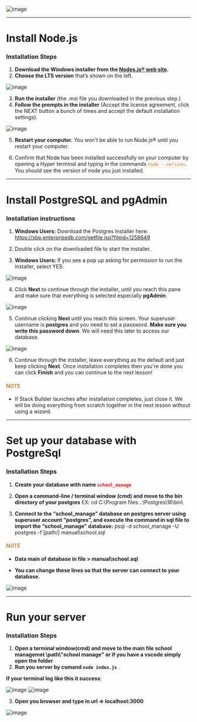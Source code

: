 ﻿
![image](./manual/image/head.png)


<hr>

# Install Node.js
###  Installation Steps

1. **Download the Windows installer from the [Nodes.js® web site](https://nodejs.org/en).**
2. **Choose the LTS version** that’s shown on the left.

![image](./manual/image/node1.png)

3. **Run the installer** (the .msi file you downloaded in the previous step.)
4. **Follow the prompts in the installer** (Accept the license agreement, click the NEXT button a bunch of times and accept the default installation settings).

![image](./manual/image/node2.png)

5. **Restart your computer.** You won’t be able to run Node.js® until you restart your computer. 

6. Confirm that Node has been installed successfully on your computer by opening a Hyper terminal and typing in the commands <span style="display: inline-block;border: 1px solid #ddd;font-family: monospace;color: #c47500;">`node --version`</span>.
You should see the version of node you just installed.

<hr>

# Install PostgreSQL and pgAdmin
### Installation instructions
1. **Windows Users:** Download the Postgres Installer here:
    <https://sbp.enterprisedb.com/getfile.jsp?fileid=1258649>

2. Double click on the downloaded file to start the installer.

3. **Windows Users:** If you see a pop up asking for permission to run the installer, select YES.

![image](./manual/image/postgres1.png)

4. Click **Next** to continue through the installer, until you reach this pane and make sure that everything is selected especially **pgAdmin**.

![image](./manual/image/postgres2.png)

5. Continue clicking **Next** until you reach this screen. Your superuser username is **postgres** and you need to set a password. **Make sure you write this password down**. We will need this later to access our database.

![image](./manual/image/postgres3.png)

6. Continue through the installer, leave everything as the default and just keep clicking **Next**. Once installation completes then you're done you can click **Finish** and you can continue to the next lesson!

#### <div style="color:rgb(193, 138, 57);">NOTE</div>
- If Stack Builder launches after installation completes, just close it. We will be doing everything from scratch together in the next lesson without using a wizard.

<hr>

# Set up your database with PostgreSql
###  Installation Steps

1. **Create your database with name <strong style="color:red">`school_manage`</strong>**
   
2. **Open a command-line / terminal window (cmd) and move to the bin directory of your postgres** EX: cd C:\Program files\...\Postgres\16\bin\

3. **Connect to the “school_manage” database on postgres server using superuser account “postgres”, and execute the command in sql file to import the “school_manage” database:** psql -d school_manage -U postgres -f [path/] manual\school.sql

#### <div style="color:rgb(193, 138, 57);">NOTE</div>
- **Data main of database in file > manual\school.sql**

- **You can change these lines so that the server can connect to your database.**

![image](./manual/image/database1.png)

<hr>

# Run your server
###  Installation Steps

1. **Open a terminal window(cmd) and move to the main file school managemet \path\\"school manage" or if you have a vscode simply open the folder**
2. **Run you server by comand `node index.js`** .

**If your terminal log like this it success**:

![image](./manual/image/run1.png)
![image](./manual/image/run2.png)

3. **Open you browser and type in url => localhost:3000**

![image](./manual/image/success.png)


